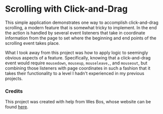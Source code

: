 # Scrolling with Click-and-Drag

This simple application demonstrates one way to accomplish click-and-drag scrolling, a modern feature that is somewhat tricky to implement. In the end the action is handled by several event listeners that take in coordinate information from the page to set where the beginning and end points of the scrolling event takes place.

What I took away from this project was how to apply logic to seemingly obvious aspects of a feature. Specifically, knowing that a click-and-drag event would require ```mousedown```, ```mouseup```, ```mouseleave,```, and ```mouseout```, but combining those listeners with page coordinates in such a fashion that it takes their functionality to a level I hadn't experienced in my previous projects.

### Credits

This project was created with help from Wes Bos, whose website can be found [here](https://wesbos.com/).